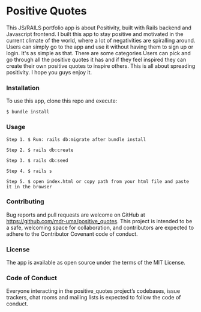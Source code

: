 # Positive Quotes

This JS/RAILS portfolio app is about Positivity, built with Rails backend and Javascript frontend. I built this app to stay positive and motivated in the current climate of the world, where a lot of negativities are spiralling around. Users can simply go to the app and use it without having them to sign up or login. It's as simple as that. There are some categories Users can pick and go through all the positive quotes it has and if they feel inspired they can create their own positive quotes to inspire others. This is all about spreading positivity. I hope you guys enjoy it.

### Installation
To use this app, clone this repo and execute:
    
    $ bundle install
    
### Usage
    Step 1. $ Run: rails db:migrate after bundle install
    
    Step 2. $ rails db:create
    
    Step 3. $ rails db:seed
    
    Step 4. $ rails s
    
    Step 5. $ open index.html or copy path from your html file and paste it in the browser

### Contributing
Bug reports and pull requests are welcome on GitHub at https://github.com/mdr-uma/positive_quotes. This project is intended to be a safe, welcoming space for collaboration, and contributors are expected to adhere to the Contributor Covenant code of conduct.

### License
The app is available as open source under the terms of the MIT License.

### Code of Conduct
Everyone interacting in the positive_quotes project’s codebases, issue trackers, chat rooms and mailing lists is expected to follow the code of conduct.
